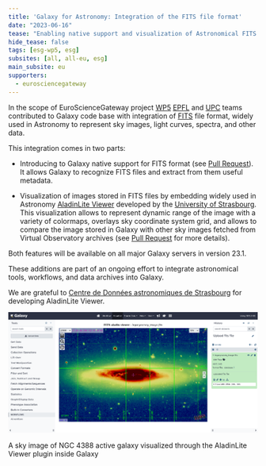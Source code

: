 ```yaml
---
title: 'Galaxy for Astronomy: Integration of the FITS file format'
date: "2023-06-16"
tease: "Enabling native support and visualization of Astronomical FITS data in Galaxy"
hide_tease: false
tags: [esg-wp5, esg]
subsites: [all, all-eu, esg]
main_subsite: eu
supporters:
  - eurosciencegateway
---
```


In the scope of EuroScienceGateway project [WP5](https://galaxyproject.org/projects/esg/news/?tag=esg-wp5) [EPFL](https://www.epfl.ch/en/) and [UPC](https://apc.u-paris.fr/APC_CS/) teams contributed to Galaxy code base with integration of [FITS](https://fits.gsfc.nasa.gov/fits_primer.html) file format, widely used in Astronomy to represent sky images, light curves, spectra, and other data.

This integration comes in two parts:

* Introducing to Galaxy native support for FITS format (see [Pull Request](https://github.com/galaxyproject/galaxy/pull/15905)). It allows Galaxy to recognize FITS files and extract from them useful metadata.

* Visualization of images stored in FITS files by embedding widely used in Astronomy [AladinLite Viewer](https://aladin.cds.unistra.fr/#AladinLite) developed by the [University of Strasbourg](https://www.unistra.fr/). This visualization allows to represent dynamic range of the image with a variety of colormaps, overlays sky coordinate system grid, and allows to compare the image stored in Galaxy with other sky images fetched from Virtual Observatory archives (see [Pull Request](https://github.com/galaxyproject/galaxy/pull/16187) for more details).


Both features will be available on all major Galaxy servers in version 23.1.

These additions are part of an ongoing effort to integrate astronomical tools, workflows, and data archives into Galaxy.

We are grateful to [Centre de Données astronomiques de Strasbourg](https://cds.unistra.fr/) for developing AladinLite Viewer.

<div class="center">
<div class="img-sizer" style="width: 100%">

![A sky image of NGC 4388 active galaxy visualized with the AladinLite Viewer inside Galaxy](fitsimageviewerplugin.png)

</div>  

<figcaption>
  A sky image of NGC 4388 active galaxy visualized through the AladinLite Viewer plugin inside Galaxy
</figcaption>
</div>  
